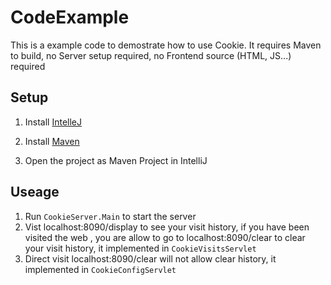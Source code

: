 # CodeExample
This is a example code to demostrate how to use Cookie. It requires Maven to build, no Server setup required, no Frontend source (HTML, JS...) required

## Setup
1. Install [IntelleJ](https://www.jetbrains.com/idea/)

2. Install [Maven](http://maven.apache.org/)

3. Open the project as Maven Project in IntelliJ

## Useage

1. Run `CookieServer.Main` to start the server
2. Vist localhost:8090/display to see your visit history, if you have been visited the web , you are allow to go to localhost:8090/clear to clear your visit history, it implemented in `CookieVisitsServlet`
3. Direct visit localhost:8090/clear will not allow clear history, it implemented in `CookieConfigServlet`




